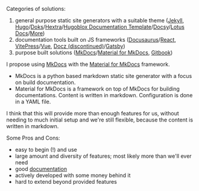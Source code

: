 Categories of solutions:
1. general purpose static site generators with a suitable theme ([Jekyll](https://jekyllrb.com/), [Hugo](https://gohugo.io/)/[Doks](https://getdoks.org/)/[Hextra](https://imfing.github.io/hextra/)/[Hugoblox Documentation Template](https://hugoblox.com/templates/details/docs/)/[Docsy](https://www.docsy.dev/)/[Lotus Docs](https://lotusdocs.dev/)/[More](https://gethugothemes.com/hugo-documentation-themes))
2. documentation tools built on JS frameworks ([Docusaurus](https://docusaurus.io/docs)/[React](https://react.dev/), [VitePress](https://vitepress.dev/)/[Vue](https://vuejs.org/), [Docz (discontinued)](https://github.com/pedronauck/docz/)/[Gatsby](https://www.gatsbyjs.com/))
3. purpose built solutions ([MkDocs](https://www.mkdocs.org/)/[Material for MkDocs](https://squidfunk.github.io/mkdocs-material/), [Gitbook](https://www.gitbook.com/))

I propose using [MkDocs](https://www.mkdocs.org/) with the [Material for MkDocs](https://squidfunk.github.io/mkdocs-material/) framework.
- MkDocs is a python based markdown static site generator with a focus on build documentation.
- Material for MkDocs is a framework on top of MkDocs for building documentations. Content is written in markdown. Configuration is done in a YAML file.

I think that this will provide more than enough features for us, without needing to much initial setup and we're still flexible, because the content is written in markdown.

Some Pros and Cons:
- easy to begin (!) and use
- large amount and diversity of features; most likely more than we'll ever need
- good [documentation](https://squidfunk.github.io/mkdocs-material/getting-started/)
- actively developed with some money behind it
- hard to extend beyond provided features
